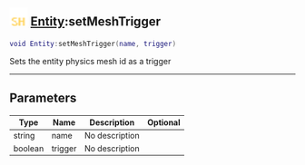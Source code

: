 ## <img src="../../.gitbook/assets/shared.png" width="32" height="32" /> [Entity](../entity/README.md):setMeshTrigger

```lua
void Entity:setMeshTrigger(name, trigger)
```

Sets the entity physics mesh id as a trigger<br>

-----------------
## Parameters

| Type   | Name | Description | Optional |
| ------ | ---- | ----------- | -------: |
| string | name | No description |  |
| boolean | trigger | No description |  |
